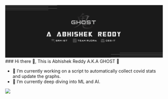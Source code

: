 <!-- ![banner](/git_banner.png) -->
<img src="https://raw.githubusercontent.com/AAbhishekReddy/AAbhishekReddy/master/git_banner.png">
### Hi there 👋, This is Abhishek Reddy A.K.A GHOST 👻

- 🔭 I’m currently working on a script to automatically collect covid stats and update the graphs.
- 🌱 I’m currently deep diving into ML and AI.
<!--
**AAbhishekReddy/AAbhishekReddy** is a ✨ _special_ ✨ repository because its `README.md` (this file) appears on your GitHub profile.

Here are some ideas to get you started:

- 🔭 I’m currently working on ...
- 🌱 I’m currently learning ...
- 👯 I’m looking to collaborate on ...
- 🤔 I’m looking for help with ...
- 💬 Ask me about ...
- 📫 How to reach me: ...
- 😄 Pronouns: ...
- ⚡ Fun fact: ...
-->
<img src = "https://github-readme-stats.vercel.app/api?username=AAbhishekReddy&show_icons=true&theme=algolia">
